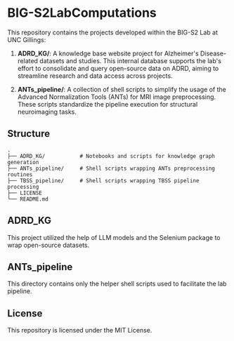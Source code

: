 # BIG-S2LabComputations

This repository contains the projects developed within the BIG-S2 Lab at UNC Gillings:

1. **ADRD_KG/**: A knowledge base website project for Alzheimer's Disease-related datasets and studies. This internal database supports the lab's effort to consolidate and query open-source data on ADRD, aiming to streamline research and data access across projects.

2. **ANTs_pipeline/**: A collection of shell scripts to simplify the usage of the Advanced Normalization Tools (ANTs) for MRI image preprocessing. These scripts standardize the pipeline execution for structural neuroimaging tasks.

## Structure

```
.
├── ADRD_KG/           # Notebooks and scripts for knowledge graph generation
├── ANTs_pipeline/     # Shell scripts wrapping ANTs preprocessing routines
├── TBSS_pipeline/     # Shell scripts wrapping TBSS pipeline processing
├── LICENSE
└── README.md
```

## ADRD_KG
This project utilized the help of LLM models and the Selenium package to wrap open-source datasets.

## ANTs_pipeline
This directory contains only the helper shell scripts used to facilitate the lab pipeline.

## License

This repository is licensed under the MIT License.
